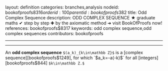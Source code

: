 layout: definition
categories: branches,analysis
nodeid: bookofproofs$8316
orderid: 100
parentid: bookofproofs$382
title: Odd Complex Sequence
description: ODD COMPLEX SEQUENCE &#9733; graduate maths &#10004; step by step &#10010; by the axiomatic method &#10140; visit BookOfProofs now!
references: bookofproofs$8317
keywords: odd complex sequence,odd complex sequences
contributors: bookofproofs

---


---

An **odd complex sequence** `$(a_k)_{k\in\mathbb Z}$` is a [complex sequence][bookofproofs$1249], for which `$a_k=-a(-k)$` for all [integers][bookofproofs$844] `$k\in\mathbb Z.$`
